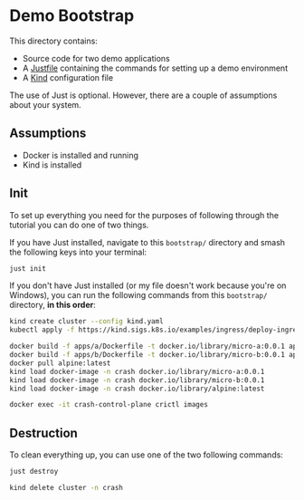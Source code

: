 # Demo Bootstrap

This directory contains:

- Source code for two demo applications
- A [Justfile](https://just.systems/man/en/) containing the commands for setting up a demo environment
- A [Kind](https://kind.sigs.k8s.io/) configuration file

The use of Just is optional. However, there are a couple of assumptions about your system.

## Assumptions

- Docker is installed and running
- Kind is installed

## Init

To set up everything you need for the purposes of following through the tutorial you can do one of two things.

If you have Just installed, navigate to this `bootstrap/` directory and smash the following keys into your terminal:

```sh
just init
```

If you don't have Just installed (or my file doesn't work because you're on Windows), you can run the following commands from this `bootstrap/` directory, **in this order**:

```sh
kind create cluster --config kind.yaml
kubectl apply -f https://kind.sigs.k8s.io/examples/ingress/deploy-ingress-nginx.yaml

docker build -f apps/a/Dockerfile -t docker.io/library/micro-a:0.0.1 apps/a
docker build -f apps/b/Dockerfile -t docker.io/library/micro-b:0.0.1 apps/b
docker pull alpine:latest
kind load docker-image -n crash docker.io/library/micro-a:0.0.1
kind load docker-image -n crash docker.io/library/micro-b:0.0.1
kind load docker-image -n crash docker.io/library/alpine:latest

docker exec -it crash-control-plane crictl images
```

## Destruction

To clean everything up, you can use one of the two following commands:

```sh
just destroy
```

```sh
kind delete cluster -n crash
```
